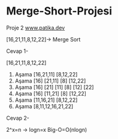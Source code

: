 # Merge-Short-Projesi
Proje 2 www.patika.dev

[16,21,11,8,12,22]-> Merge Sort

Cevap 1-

[16,21,11,8,12,22]

1. Aşama    [16,21,11]          [8,12,22]
2. Aşama    [16] [21,11]        [8] [12,22]
3. Aşama    [16] [21] [11]      [8] [12] [22]
4. Aşama    [16] [11,21]        [8] [12,22]
5. Aşama    [11,16,21]          [8,12,22]
6. Aşama    [8,11,12,16,21,22]

Cevap 2-

2^x=n -> logn=x Big-O=O(nlogn)